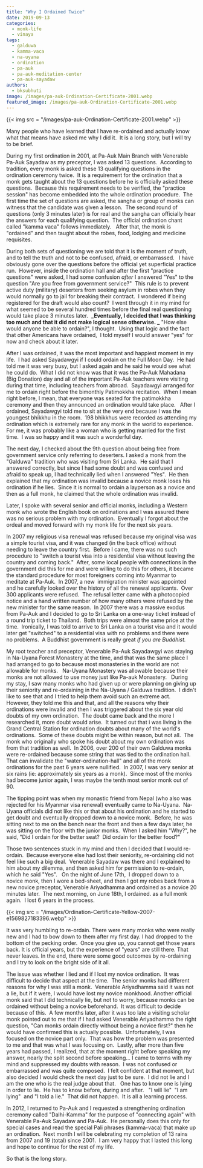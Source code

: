 ```yaml
---
title: "Why I Ordained Twice"
date: 2019-09-13
categories: 
  - monk-life
  - vinaya
tags: 
  - galduwa
  - kamma-vaca
  - na-uyana
  - ordination
  - pa-auk
  - pa-auk-meditation-center
  - pa-auk-sayadaw
authors: 
  - bksubhuti
image: /images/pa-auk-Ordination-Certificate-2001.webp
featured_image: /images/pa-auk-Ordination-Certificate-2001.webp
---
```


{{< img src = "/images/pa-auk-Ordination-Certificate-2001.webp" >}}

Many people who have learned that I have re-ordained and actually know what that means have asked me why I did it.  It is a long story, but I will try to be brief. 

During my first ordination in 2001, at Pa-Auk Main Branch with Venerable Pa-Auk Sayadaw as my preceptor, I was asked 13 questions.  According to tradition, every monk is asked these 13 qualifying questions in the ordination ceremony twice.  It is a requirement for the ordination that a monk gets taught about the 13 questions before he is officially asked these questions.  Because this requirement needs to be verified, the "practice session" has become embedded into the whole ordination procedure.  The first time the set of questions are asked, the sangha or group of monks can witness that the candidate was given a lesson.  The second round of questions (only 3 minutes later) is for real and the sangha can officially hear the answers for each qualifying question.  The official ordination chant called "kamma vaca" follows immediately.   After that, the monk is "ordained" and then taught about the robes, food, lodging and medicine requisites.

During both sets of questioning we are told that it is the moment of truth, and to tell the truth and not to be confused, afraid, or embarrassed.   I have obviously gone over the questions before the official yet superficial practice run.  However, inside the ordination hall and after the first "practice questions" were asked, I had some confusion _after_ I answered "Yes" to the question "Are you free from government service?"  This rule is to prevent active duty (military) deserters from seeking asylum in robes when they would normally go to jail for breaking their contract.  I wondered if being registered for the draft would also count?  I went through it in my mind for what seemed to be several hundred times before the final real questioning would take place 3 minutes later.  **_Eventually, I decided that I was thinking too much and that it did not make logical sense otherwise. _** "How else would anyone be able to ordain?", I thought.  Using that logic and the fact that other Americans have ordained,  I told myself I would answer "yes" for now and check about it later.

After I was ordained, it was the most important and happiest moment in my life.  I had asked Sayadawgyi if I could ordain on the Full Moon Day.  He had told me it was very busy, but I asked again and he said he would see what he could do.  What I did not know was that it was the Pa-Auk Mahadana (Big Donation) day and all of the important Pa-Auk teachers were visiting during that time, including teachers from abroad.  Sayadawgyi arranged for me to ordain right before the bimonthly Patimokkha recitation.  When I mean right before, I mean, that everyone was seated for the patimokkha ceremony and then they announced an ordination would take place.   After I ordained, Sayadawgyi told me to sit at the very end because I was the youngest bhikkhu in the room.  198 bhikkhus were recorded as attending my ordination which is extremely rare for any monk in the world to experience.  For me, it was probably like a woman who is getting married for the first time.  I was so happy and it was such a wonderful day. 

The next day, I checked about the 9th question about being free from government service only referring to deserters. I asked a monk from the "Galduwa" tradition who was visiting from Sri Lanka.  He said that I answered correctly, but since I had some doubt and was confused and afraid to speak up, I had technically lied when I answered "Yes".  He then explained that my ordination was invalid because a novice monk loses his ordination if he lies.  Since it is normal to ordain a layperson as a novice and then as a full monk, he claimed that the whole ordination was invalid.

Later, I spoke with several senior and official monks, including a Western monk who wrote the English book on ordinations and I was assured there was no serious problem with my ordination.  Eventually I forgot about the ordeal and moved forward with my monk life for the next six years.

In 2007 my religious visa renewal was refused because my original visa was a simple tourist visa, and it was changed (in the back office) without needing to leave the country first.  Before I came, there was no such procedure to "switch a tourist visa into a residential visa without leaving the country and coming back."  After, some local people with connections in the government did this for me and were willing to do this for others, it became the standard procedure for most foreigners coming into Myanmar to meditate at Pa-Auk.  In 2007, a new  immigration minister was appointed and he carefully looked over the history of all the renewal applicants.  Over 300 applicants were refused.  The refusal letter came with a photocopied notice and a hand written number of how many others were refused by the new minister for the same reason.  In 2007 there was a massive exodus from Pa-Auk and I decided to go to Sri Lanka on a one-way ticket instead of a round trip ticket to Thailand.  Both trips were almost the same price at the time.  Ironically, I was told to arrive to Sri Lanka on a tourist visa and it would later get "switched" to a residential visa with no problems and there were no problems.  A Buddhist government is really great _if you are Buddhist._ 

My root teacher and preceptor, Venerable Pa-Auk Sayadawgyi was staying in Na-Uyana Forest Monastery at the time, and that was the same place I had arranged to go to because most monasteries in the world are not allowable for monks.   Na-Uyana Monastery was allowable because their monks are not allowed to use money just like Pa-auk Monastery.   During my stay, I saw many monks who had given up or were planning on giving up their seniority and re-ordaining in the Na-Uyana / Galduwa tradition.  I didn't like to see that and I tried to help them avoid such an extreme act.  However, they told me this and that, and all the reasons why their ordinations were invalid and then I was triggered about the six year old doubts of my own ordination.  The doubt came back and the more I researched it, more doubt would arise.  It turned out that i was living in the Grand Central Station for ordination doubts about many of the world's ordinations.  Some of these doubts might be within reason, but not all.  The monk who originally who spoke his doubt about my own ordination was from that tradition as well.  In 2006, over 200 of their own Galduwa monks were re-ordained because some string that was tied to the ordination hall.  That can invalidate the "water-ordination-hall" and all of the monk ordinations for the past 6 years were nullified.  In 2007, I was very senior at six rains (ie: approximately six years as a monk).  Since most of the monks had become junior again, I was maybe the tenth most senior monk out of 90.

The tipping point was when my monastic friend from Nepal (who also was rejected for his Myanmar visa renewal) eventually came to Na-Uyana.  Na-Uyana officials did not like this or that about his ordination and he started to get doubt and eventually dropped down to a novice monk.  Before, he was sitting next to me on the bench near the front and then a few days later, he was sitting on the floor with the junior monks.  When I asked him "Why?", he said, "Did I ordain for the better seat?  Did ordain for the better food?" 

Those two sentences stuck in my mind and then I decided that I would re-ordain.  Because everyone else had lost their seniority, re-ordaining did not feel like such a big deal.  Venerable Sayadaw was there and I explained to him about my dilemma, and then asked him for permission to re-ordain, which he said "Yes".   On the night of June 17th,  I dropped down to a novice monk, then I wore a bed-sheet, and then I got my robes back from a new novice preceptor, Venerable Ariyadhamma and ordained as a novice 20 minutes later.  The next morning, on June 18th, I ordained. as a full monk again.  I lost 6 years in the process.  

{{< img src = "/images/Ordination-Certificate-Yellow-2007-e1569827183396.webp" >}}

It was very humbling to re-ordain. There were many monks who were really new and I had to bow down to them after my first day. I had dropped to the bottom of the pecking order.  Once you give up, you cannot get those years back. It is official years, but the experience of "years" are still there. That never leaves. In the end, there were some good outcomes by re-ordaining and I try to look on the bright side of it all.

The issue was whether I lied and if I lost my novice ordination.  It was difficult to decide that aspect at the time.  The senior monks had different reasons for why I was still a monk.  Venerable Ariyadhamma said it was not a lie, but if it were, I would have lost my novice monkhood. Another official monk said that I did technically lie, but not to worry, because monks can be ordained without being a novice beforehand.  It was difficult to decide because of this.  A few months later, after it was too late a visiting scholar monk pointed out to me that if I had asked Venerable Ariyadhamma the right question, "Can monks ordain directly without being a novice first?" then he would have confirmed this is actually possible.  Unfortunately, I was focused on the novice part only.  That was how the problem was presented to me and that was what I was focusing on.  Lastly, after more than five years had passed, I realized, that at the moment right before speaking my answer, nearly the split second before speaking... I came to terms with my mind and suppressed my doubts with reason.  I was not confused or embarrassed and was quite composed.  I felt confident at that moment, but also decided I would check the next day just to be sure.  I did not lie and I am the one who is the real judge about that.   One has to know one is lying in order to lie.  He has to know before, during and after.   "I will lie"  "I am lying"  and "I told a lie."  That did not happen.  It is all a learning process.

In 2012, I returned to Pa-Auk and I requested a strengthening ordination ceremony called "Dalhi-Kamma" for the purpose of "connecting again" with Venerable Pa-Auk Sayadaw and Pa-Auk.  He personally does this only for special cases and read the special Pali phrases (kamma-vaca) that make up an ordination.  Next month I will be celebrating my completion of 13 rains from 2007 and 19 (total) since 2001.  I am very happy that I lasted this long and hope to continue for the rest of my life.

So that is the long story.
